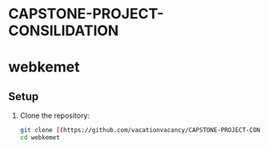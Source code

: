 # CAPSTONE-PROJECT-CONSILIDATION

# webkemet

## Setup

1. Clone the repository:
   ```bash
   git clone [(https://github.com/vacationvacancy/CAPSTONE-PROJECT-CONSILIDATION)]
   cd webkemet
